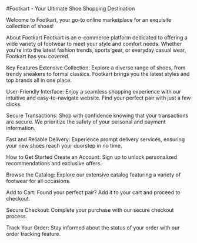 #Footkart - Your Ultimate Shoe Shopping Destination

Welcome to Footkart, your go-to online marketplace for an exquisite collection of shoes!

About Footkart
Footkart is an e-commerce platform dedicated to offering a wide variety of footwear to meet your style and comfort needs. Whether you're into the latest fashion trends, sports gear, or everyday casual wear, Footkart has you covered.

Key Features
Extensive Collection: Explore a diverse range of shoes, from trendy sneakers to formal classics. Footkart brings you the latest styles and top brands all in one place.

User-Friendly Interface: Enjoy a seamless shopping experience with our intuitive and easy-to-navigate website. Find your perfect pair with just a few clicks.

Secure Transactions: Shop with confidence knowing that your transactions are secure. We prioritize the safety of your personal and payment information.

Fast and Reliable Delivery: Experience prompt delivery services, ensuring your new shoes reach your doorstep in no time.

How to Get Started
Create an Account: Sign up to unlock personalized recommendations and exclusive offers.

Browse the Catalog: Explore our extensive catalog featuring a variety of footwear for all occasions.

Add to Cart: Found your perfect pair? Add it to your cart and proceed to checkout.

Secure Checkout: Complete your purchase with our secure checkout process.

Track Your Order: Stay informed about the status of your order with our order tracking feature.
